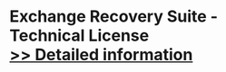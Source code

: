 # Exchange Recovery Suite - Technical License<br />[>> Detailed information](https://secure.shareit.com/shareit/product.html?productid=300865958&affiliateid=200057808)